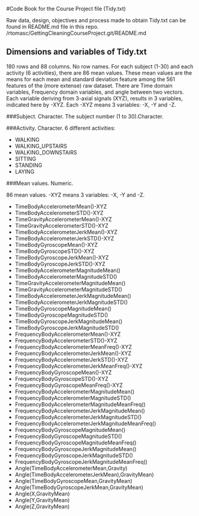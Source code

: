 #Code Book for the Course Project file (Tidy.txt)

Raw data, design, objectives and process made to obtain Tidy.txt can be found in README.md file in this repo. 
/rtomasc/GettingCleaningCourseProject.git/README.md

## Dimensions and variables of Tidy.txt
180 rows and 88 columns. No row names. 
For each subject (1-30) and each activity (6 activities), there are 86 mean values. 
These mean values are the means for each mean and standard deviation feature among the 561 features of the (more extense) raw dataset. There are Time domain variables, Frequency domain variables, and angle between two vectors. 
Each variable deriving from 3-axial signals (XYZ), results in 3 variables, indicated here by -XYZ. Each -XYZ means 3 variables: -X, -Y and -Z. 

###Subject. Character.
The subject number (1 to 30).Character.

###Activity. 
Character. 6 different activities: 
  * WALKING
  * WALKING_UPSTAIRS
  * WALKING_DOWNSTAIRS
  * SITTING
  * STANDING
  * LAYING

###Mean values. Numeric. 

86 mean values. -XYZ means 3 variables: -X, -Y and -Z.

* TimeBodyAccelerometerMean()-XYZ
* TimeBodyAccelerometerSTD()-XYZ
* TimeGravityAccelerometerMean()-XYZ
* TimeGravityAccelerometerSTD()-XYZ
* TimeBodyAccelerometerJerkMean()-XYZ
* TimeBodyAccelerometerJerkSTD()-XYZ
* TimeBodyGyroscopeMean()-XYZ
* TimeBodyGyroscopeSTD()-XYZ
* TimeBodyGyroscopeJerkMean()-XYZ
* TimeBodyGyroscopeJerkSTD()-XYZ
* TimeBodyAccelerometerMagnitudeMean()
* TimeBodyAccelerometerMagnitudeSTD()
* TimeGravityAccelerometerMagnitudeMean()
* TimeGravityAccelerometerMagnitudeSTD()
* TimeBodyAccelerometerJerkMagnitudeMean()
* TimeBodyAccelerometerJerkMagnitudeSTD()
* TimeBodyGyroscopeMagnitudeMean()
* TimeBodyGyroscopeMagnitudeSTD()
* TimeBodyGyroscopeJerkMagnitudeMean()
* TimeBodyGyroscopeJerkMagnitudeSTD()
* FrequencyBodyAccelerometerMean()-XYZ
* FrequencyBodyAccelerometerSTD()-XYZ
* FrequencyBodyAccelerometerMeanFreq()-XYZ
* FrequencyBodyAccelerometerJerkMean()-XYZ
* FrequencyBodyAccelerometerJerkSTD()-XYZ
* FrequencyBodyAccelerometerJerkMeanFreq()-XYZ
* FrequencyBodyGyroscopeMean()-XYZ
* FrequencyBodyGyroscopeSTD()-XYZ
* FrequencyBodyGyroscopeMeanFreq()-XYZ
* FrequencyBodyAccelerometerMagnitudeMean()
* FrequencyBodyAccelerometerMagnitudeSTD()
* FrequencyBodyAccelerometerMagnitudeMeanFreq()
* FrequencyBodyAccelerometerJerkMagnitudeMean()
* FrequencyBodyAccelerometerJerkMagnitudeSTD()
* FrequencyBodyAccelerometerJerkMagnitudeMeanFreq()
* FrequencyBodyGyroscopeMagnitudeMean()
* FrequencyBodyGyroscopeMagnitudeSTD()
* FrequencyBodyGyroscopeMagnitudeMeanFreq()
* FrequencyBodyGyroscopeJerkMagnitudeMean()
* FrequencyBodyGyroscopeJerkMagnitudeSTD()
* FrequencyBodyGyroscopeJerkMagnitudeMeanFreq()
* Angle(TimeBodyAccelerometerMean,Gravity)
* Angle(TimeBodyAccelerometerJerkMean),GravityMean)
* Angle(TimeBodyGyroscopeMean,GravityMean)
* Angle(TimeBodyGyroscopeJerkMean,GravityMean)
* Angle(X,GravityMean)
* Angle(Y,GravityMean)
* Angle(Z,GravityMean)

